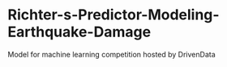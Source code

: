 # Richter-s-Predictor-Modeling-Earthquake-Damage
Model for machine learning competition hosted by DrivenData
